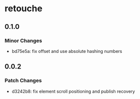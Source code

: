 # retouche

## 0.1.0

### Minor Changes

- bd75e5a: fix offset and use absolute hashing numbers

## 0.0.2

### Patch Changes

- d3242b8: fix element scroll positioning and publish recovery
